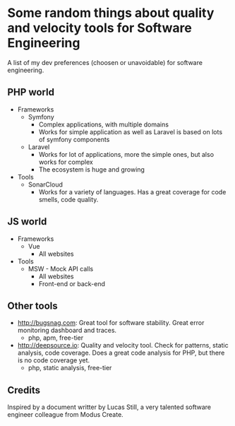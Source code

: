 # Some random things about quality and velocity tools for Software Engineering

A list of my dev preferences (choosen or unavoidable) for software engineering.

## PHP world

* Frameworks
    * Symfony
        * Complex applications, with multiple domains
        * Works for simple application as well as Laravel is based on lots of symfony components
    * Laravel
        * Works for lot of applications, more the simple ones, but also works for complex
        * The ecosystem is huge and growing
* Tools
    * SonarCloud
        * Works for a variety of languages. Has a great coverage for code smells, code quality.

## JS world

* Frameworks
    * Vue
        * All websites
* Tools
    * MSW - Mock API calls
        * All websites
        * Front-end or back-end

## Other tools

* http://bugsnag.com: Great tool for software stability. Great error monitoring dashboard and traces.
  - php, apm, free-tier
* http://deepsource.io: Quality and velocity tool. Check for patterns, static analysis, code coverage. Does a great code analysis for PHP, but there is no code coverage yet.
  - php, static analysis, free-tier

## Credits

Inspired by a document writter by Lucas Still, a very talented software engineer colleague from Modus Create.

